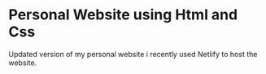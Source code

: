 # Personal Website using Html and Css 
Updated version of my personal website i recently used Netlify to host the website.
